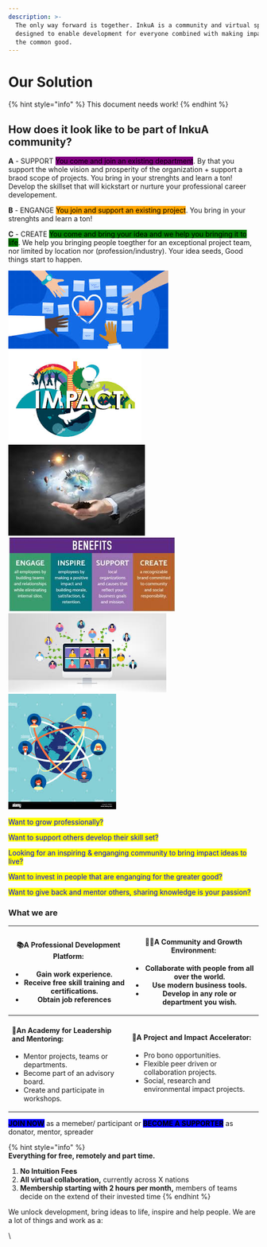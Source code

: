 ```yaml
---
description: >-
  The only way forward is together. InkuA is a community and virtual space
  designed to enable development for everyone combined with making impact for
  the common good.
---
```


# Our Solution

{% hint style="info" %}
This document needs work!
{% endhint %}

## How does it look like to be part of InkuA community?

**A** - SUPPORT <mark style="background-color:purple;">You come and join an existing department</mark>. By that you support the whole vision and prosperity of the organization + support a braod scope of projects. You bring in your strenghts and learn a ton! Develop the skillset that will kickstart or nurture your professional career developement.&#x20;

**B** - ENGANGE <mark style="background-color:orange;">You join and support an existing project</mark>. You bring in your strenghts and learn a ton!&#x20;

**C** - CREATE <mark style="background-color:green;">You come and bring your idea and we help you bringing it to life</mark>. We help you bringing people toegther for an exceptional project team, nor limited by location nor (profession/industry). Your idea seeds, Good things start to happen.&#x20;

![](<../../.gitbook/assets/image (1).png>)![](<../../.gitbook/assets/image (3).png>)![](<../../.gitbook/assets/image (7).png>)![](<../../.gitbook/assets/image (5).png>)![](<../../.gitbook/assets/image (2).png>)![](<../../.gitbook/assets/image (6).png>)

<mark style="color:blue;">Want to grow professionally?</mark>

<mark style="color:blue;">Want to support others develop their skill set?</mark>

<mark style="color:blue;">Looking for an inspiring & enganging community to bring impact ideas to live?</mark>

<mark style="color:blue;">Want to invest in people that are enganging for the greater good?</mark>

<mark style="color:blue;">Want to give back and mentor others, sharing knowledge is your passion?</mark>

### What we are

| <h4>📚A Professional Development Platform: </h4><ul><li>Gain work experience. </li><li>Receive free skill training and certifications. </li><li>Obtain job references</li></ul>                     | <h4>🤸‍♂️A Community and Growth Environment:</h4><ul><li>Collaborate with people from all over the world. </li><li>Use modern business tools. </li><li>Develop in any role or department you wish.</li></ul><p></p>  |
| --------------------------------------------------------------------------------------------------------------------------------------------------------------------------------------------------- | -------------------------------------------------------------------------------------------------------------------------------------------------------------------------------------------------------------------- |
| <h4>👋An Academy for Leadership and Mentoring:</h4><ul><li>Mentor projects, teams or departments. </li><li>Become part of an advisory board.</li><li>Create and participate in workshops.</li></ul> | <h4>🌿A Project and Impact Accelerator:</h4><ul><li>Pro bono opportunities.</li><li>Flexible peer driven or collaboration projects.</li><li>Social, research and environmental impact projects. </li></ul><h4> </h4> |

<mark style="background-color:blue;">**JOIN NOW**</mark> as a memeber/ participant    or     <mark style="background-color:blue;">**BECOME A SUPPORTER**</mark> as donator, mentor, spreader



{% hint style="info" %}
\
**Everything for free, remotely and part time.**

1. **No Intuition Fees**&#x20;
2. **All virtual collaboration,** currently across X nations&#x20;
3. **Membership starting with 2 hours per month,** members of teams decide on the extend of their invested time
{% endhint %}

We unlock development, bring ideas to life, inspire and help people. We are a lot of things and work as a:&#x20;



\

